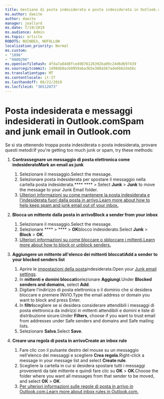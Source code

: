 ```yaml
---
title: Gestione di posta indesiderata e posta indesiderata in Outlook.com
ms.author: daeite
author: daeite
manager: joallard
ms.date: 7/19/2019
ms.audience: Admin
ms.topic: article
ROBOTS: NOINDEX, NOFOLLOW
localization_priority: Normal
ms.custom:
- "1896"
- "9000290"
ms.openlocfilehash: 4fda7a84d8fce49876126392ba09c24d6d697439
ms.sourcegitcommit: 1d98db8acb9959aba3b5e308a567ade6b62da56c
ms.translationtype: MT
ms.contentlocale: it-IT
ms.lasthandoff: 08/22/2019
ms.locfileid: "36512073"
---
```

# <a name="spam-and-junk-email-in-outlookcom"></a><span data-ttu-id="fe97c-102">Posta indesiderata e messaggi indesiderati in Outlook.com</span><span class="sxs-lookup"><span data-stu-id="fe97c-102">Spam and junk email in Outlook.com</span></span>

<span data-ttu-id="fe97c-103">Se si sta ottenendo troppa posta indesiderata o posta indesiderata, provare questi metodi:</span><span class="sxs-lookup"><span data-stu-id="fe97c-103">If you're getting too much junk or spam, try these methods:</span></span>

1. <span data-ttu-id="fe97c-104">**Contrassegnare un messaggio di posta elettronica come indesiderato**</span><span class="sxs-lookup"><span data-stu-id="fe97c-104">**Mark an email as junk**</span></span>
    1. <span data-ttu-id="fe97c-105">Selezionare il messaggio.</span><span class="sxs-lookup"><span data-stu-id="fe97c-105">Select the message.</span></span>
    1. <span data-ttu-id="fe97c-106">Selezionare posta indesiderata per spostare il messaggio nella cartella posta indesiderata.\*\*\*\* \*\*\*\* > </span><span class="sxs-lookup"><span data-stu-id="fe97c-106">Select **Junk** > **Junk** to move the message to your Junk Email folder.</span></span>
    1. [<span data-ttu-id="fe97c-107">Ulteriori informazioni su come mantenere la posta indesiderata e l'indesiderata fuori dalla posta in arrivo.</span><span class="sxs-lookup"><span data-stu-id="fe97c-107">Learn more about how to help keep spam and junk email out of your inbox.</span></span>](https://support.office.com/article/a3ece97b-82f8-4a5e-9ac3-e92fa6427ae4?wt.mc_id=Office_Outlook_com_Alchemy)

1. <span data-ttu-id="fe97c-108">**Blocca un mittente dalla posta in arrivo**</span><span class="sxs-lookup"><span data-stu-id="fe97c-108">**Block a sender from your inbox**</span></span>
    1. <span data-ttu-id="fe97c-109">Selezionare il messaggio.</span><span class="sxs-lookup"><span data-stu-id="fe97c-109">Select the message.</span></span>
    1. <span data-ttu-id="fe97c-110">Selezionare \*\*\*\* > \*\*\*\* > **OK**blocco indesiderato.</span><span class="sxs-lookup"><span data-stu-id="fe97c-110">Select **Junk** > **Block** > **OK**.</span></span>
    1. [<span data-ttu-id="fe97c-111">Ulteriori informazioni su come bloccare o sbloccare i mittenti.</span><span class="sxs-lookup"><span data-stu-id="fe97c-111">Learn more about how to block or unblock senders.</span></span>](https://support.office.com/article/afba1c94-77bb-4f50-8b85-057cf52f4d5e?wt.mc_id=Office_Outlook_com_Alchemy)

1. <span data-ttu-id="fe97c-112">**Aggiungere un mittente all'elenco dei mittenti bloccati**</span><span class="sxs-lookup"><span data-stu-id="fe97c-112">**Add a sender to your blocked senders list**</span></span>
    1. <span data-ttu-id="fe97c-113">Aprire le [impostazioni della posta](https://outlook.live.com/mail/options/mail/junkEmail/blockedSendersAndDomainsV2)indesiderata.</span><span class="sxs-lookup"><span data-stu-id="fe97c-113">Open your [Junk email settings](https://outlook.live.com/mail/options/mail/junkEmail/blockedSendersAndDomainsV2).</span></span>
    1. <span data-ttu-id="fe97c-114">In **mittenti e domini bloccati**selezionare **Aggiungi**.</span><span class="sxs-lookup"><span data-stu-id="fe97c-114">Under **Blocked senders and domains**, select **Add**.</span></span>
    1. <span data-ttu-id="fe97c-115">Digitare l'indirizzo di posta elettronica o il dominio che si desidera bloccare e premere INVIO.</span><span class="sxs-lookup"><span data-stu-id="fe97c-115">Type the email address or domain you want to block and press Enter.</span></span>
    1. <span data-ttu-id="fe97c-116">In **filtri**scegliere se si desidera considerare attendibili i messaggi di posta elettronica da indirizzi in mittenti attendibili e domini e liste di distribuzione sicure.</span><span class="sxs-lookup"><span data-stu-id="fe97c-116">Under **Filters**, choose if you want to trust email from addresses under Safe senders and domains and Safe mailing lists.</span></span>
    1. <span data-ttu-id="fe97c-117">Selezionare **Salva**.</span><span class="sxs-lookup"><span data-stu-id="fe97c-117">Select **Save**.</span></span>

1. <span data-ttu-id="fe97c-118">**Creare una regola di posta in arrivo**</span><span class="sxs-lookup"><span data-stu-id="fe97c-118">**Create an inbox rule**</span></span>
    1. <span data-ttu-id="fe97c-119">Fare clic con il pulsante destro del mouse su un messaggio nell'elenco dei messaggi e scegliere **Crea regola**.</span><span class="sxs-lookup"><span data-stu-id="fe97c-119">Right-click a message in your message list and select **Create rule**.</span></span>
    1. <span data-ttu-id="fe97c-120">Scegliere la cartella in cui si desidera spostare tutti i messaggi provenienti da tale mittente e quindi fare clic su **OK** > **OK**.</span><span class="sxs-lookup"><span data-stu-id="fe97c-120">Choose the folder where you want all messages from that sender to be moved, and select **OK** > **OK**.</span></span>
    1. [<span data-ttu-id="fe97c-121">Per ulteriori informazioni sulle regole di posta in arrivo in Outlook.com.</span><span class="sxs-lookup"><span data-stu-id="fe97c-121">Learn more about inbox rules in Outlook.com.</span></span>](https://support.office.com/article/4b094371-a5d7-49bd-8b1b-4e4896a7cc5d?wt.mc_id=Office_Outlook_com_Alchemy)